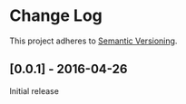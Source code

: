 # Change Log
This project adheres to [Semantic Versioning](http://semver.org/).

## [0.0.1] - 2016-04-26

Initial release
